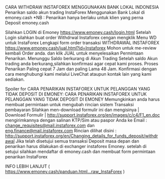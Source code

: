 CARA WITHDRAW INSTAFOREX MENGGUNAKAN BANK LOKAL INDONESIA
Penarikan saldo akun trading InstaForex Menggunakan Bank Lokal di emoney.cash
*NB : Penarikan hanya berlaku untuk klien yang perna Deposit emoney.cash

Silahkan LOGIN di Emoney
https://www.emoney.cash/login.html
Setelah Login silahkan buat order Withdrwal Instaforex cengan mengklik Menu WD untuk InstaForex
Lengkapi form order transaksi WITHDRAWAL INSTAFOREX
https://www.emoney.cash/jual.html?id=Instaforex
Mohon untuk me-review kembali Order anda. dan klik JUAL untuk menyelesaikan Permintaan Penarikan.
Menunggu Saldo berkurang di Akun Trading
Setelah saldo Akun trading anda berkurang,silahkan konfirmasi agar cepat kami proses.
Proses Penarikan Paling cepat 7 Jam dan paling Lama 48 Jam.
Konfirmasi dengan cara menghubungi kami melalui LiveChat ataupun kontak lain yang kami sediakan.


Spoiler for CARA PENARIKAN INSTAFOREX UNTUK PELANGGAN YANG TIDAK DEPOSIT DI EMONEY: 
CARA PENARIKAN INSTAFOREX UNTUK PELANGGAN YANG TIDAK DEPOSIT DI EMONEY
Memungkinkan anda harus membuat permintaan untuk mengubah rincian sistem Transaksi pembayaran
Silahkan  men-download formulir ini dan mengisinya | Download Formulir  |
http://support.instaforex.org/en/images/c/c4/F1_en.doc
mengirimkannya dengan salinan KTP/Sim  atau paspor Anda ke
Email : change_requisites@mail.instaforex.com dan eng.finance@mail.instaforex.com
Rincian dilihat disini : http://support.instaforex.org/en/Changing_details_for_funds_deposit/withdrawal
Jika telah disetujui semua transaksi Deposit masa depan dan penarikan harus dilakukan di exchanger instaforex Emoney.
setelah di setujui silahkan mendaftar di emoney.cash dan membuat form permintaan penarikan InstaForex






INFO LEBIH LANJUT ( https://www.emoney.cash/panduan.html...raw_InstaForex )
